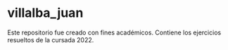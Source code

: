 # villalba_juan
Este repositorio fue creado con fines académicos. Contiene los ejercicios resueltos de la cursada 2022.
